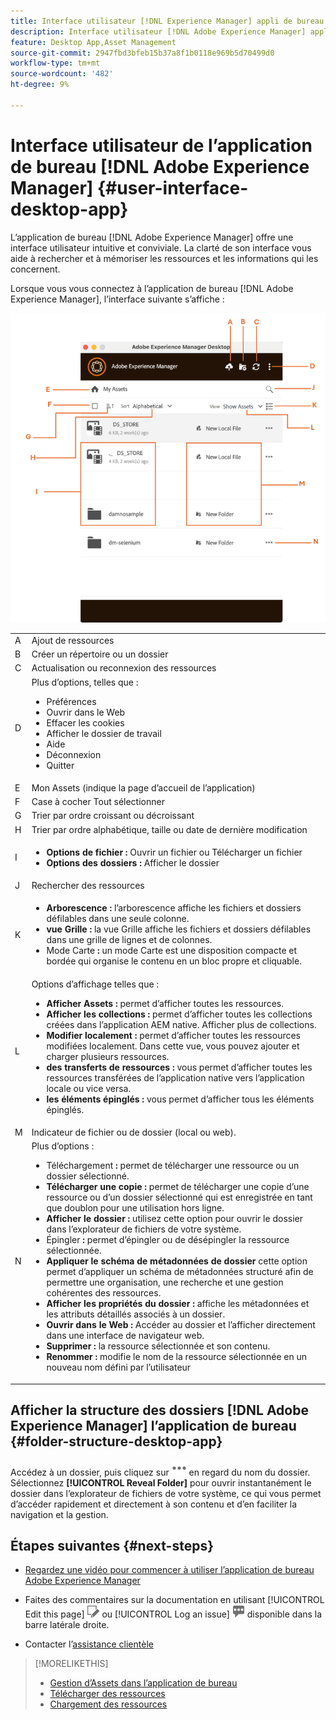 ```yaml
---
title: Interface utilisateur [!DNL Experience Manager] appli de bureau
description: Interface utilisateur [!DNL Adobe Experience Manager] appli de bureau.
feature: Desktop App,Asset Management
source-git-commit: 2947fbd3bfeb15b37a8f1b0118e969b5d70499d0
workflow-type: tm+mt
source-wordcount: '482'
ht-degree: 9%

---
```



# Interface utilisateur de l’application de bureau [!DNL Adobe Experience Manager] {#user-interface-desktop-app}

L’application de bureau [!DNL Adobe Experience Manager] offre une interface utilisateur intuitive et conviviale. La clarté de son interface vous aide à rechercher et à mémoriser les ressources et les informations qui les concernent.

Lorsque vous vous connectez à l’application de bureau [!DNL Adobe Experience Manager], l’interface suivante s’affiche :

![Interface utilisateur de l’application de bureau](assets/app-user-interface.png)

<table border="0">
    <tr>
        <td> A </td>
        <td> Ajout de ressources </td>
    </tr>
    <tr>
        <td> B </td>
        <td> Créer un répertoire ou un dossier </td>
    </tr>
    <tr>
        <td> C </td>
        <td> Actualisation ou reconnexion des ressources </td>
    </tr>
    <tr>
        <td> D </td>
        <td> Plus d’options, telles que :
            <ul>
                <li>Préférences</li>
                <li>Ouvrir dans le Web</li>
                <li>Effacer les cookies</li>
                <li>Afficher le dossier de travail</li>
                <li>Aide</li>
                <li>Déconnexion</li>
                <li>Quitter</li>
            </ul>
        </td>
    </tr>
    <tr>
        <td> E </td>
        <td> Mon Assets (indique la page d’accueil de l’application) </td>
    </tr>
    <tr>
        <td> F </td>
        <td> Case à cocher Tout sélectionner </td>
    </tr>
    <tr>
        <td> G </td>
        <td> Trier par ordre croissant ou décroissant </td>
    </tr>
    <tr>
        <td> H </td>
        <td> Trier par ordre alphabétique, taille ou date de dernière modification </td>
    </tr>
    <tr>
        <td> I </td>
        <td> 
        <ul>
            <li> <b>Options de fichier :</b> Ouvrir un fichier ou Télécharger un fichier </li> 
            <li> <b>Options des dossiers :</b> Afficher le dossier </li>
        </ul>
        </td>
    </tr>
    <tr>
        <td> J </td>
        <td> Rechercher des ressources </td>
    </tr>
    <tr>
        <td> K </td>
        <td> 
            <ul>
                <li> <b> Arborescence : </b> l’arborescence affiche les fichiers et dossiers défilables dans une seule colonne. </li> 
                <li> <b> vue Grille : </b> la vue Grille affiche les fichiers et dossiers défilables dans une grille de lignes et de colonnes. </li>
                <li> Mode Carte <b> : </b> un mode Carte est une disposition compacte et bordée qui organise le contenu en un bloc propre et cliquable. </li> 
            </ul>
        </td>
    </tr>
    <tr>
        <td> L </td>
        <td> Options d’affichage telles que : 
            <ul>
                <li><b> Afficher Assets :</b> permet d’afficher toutes les ressources. </li>
                <li><b> Afficher les collections :</b> permet d’afficher toutes les collections créées dans l’application AEM native. Afficher plus de collections. </li>
                <li><b> Modifier localement :</b> permet d’afficher toutes les ressources modifiées localement. Dans cette vue, vous pouvez ajouter et charger plusieurs ressources.</li>
                <li><b> des transferts de ressources :</b> vous permet d’afficher toutes les ressources transférées de l’application native vers l’application locale ou vice versa. </li>
                <li><b> les éléments épinglés :</b> vous permet d’afficher tous les éléments épinglés.</li>
            </ul>
        </td>
    </tr>
    <tr>
        <td> M </td>
        <td> Indicateur de fichier ou de dossier (local ou web). </td>
    </tr>
    <tr>
        <td> N </td>
        <td> Plus d’options : 
            <ul>
                <li>Téléchargement <b> : </b> permet de télécharger une ressource ou un dossier sélectionné. </li>
                <li><b> Télécharger une copie :</b> permet de télécharger une copie d’une ressource ou d’un dossier sélectionné qui est enregistrée en tant que doublon pour une utilisation hors ligne. </li>
                <li><b> Afficher le dossier :</b> utilisez cette option pour ouvrir le dossier dans l’explorateur de fichiers de votre système.</li>
                <li>Épingler <b> :</b> permet d’épingler ou de désépingler la ressource sélectionnée. </li>
                <li><b> Appliquer le schéma de métadonnées de dossier </b> cette option permet d’appliquer un schéma de métadonnées structuré afin de permettre une organisation, une recherche et une gestion cohérentes des ressources.</li>
                <li><b> Afficher les propriétés du dossier : </b> affiche les métadonnées et les attributs détaillés associés à un dossier. </li>
                <li><b> Ouvrir dans le Web : </b> Accéder au dossier et l’afficher directement dans une interface de navigateur web. </li>
                <li><b> Supprimer : </b> la ressource sélectionnée et son contenu. </li>
                <li><b> Renommer : </b> modifie le nom de la ressource sélectionnée en un nouveau nom défini par l’utilisateur </li>
            </ul>
        </td>
    </tr>
</table>

## Afficher la structure des dossiers [!DNL Adobe Experience Manager] l’application de bureau {#folder-structure-desktop-app}

Accédez à un dossier, puis cliquez sur ![icône Autres actions](assets/do-not-localize/more2_da2.png) en regard du nom du dossier. Sélectionnez **[!UICONTROL Reveal Folder]** pour ouvrir instantanément le dossier dans l’explorateur de fichiers de votre système, ce qui vous permet d’accéder rapidement et directement à son contenu et d’en faciliter la navigation et la gestion.


## Étapes suivantes {#next-steps}

* [Regardez une vidéo pour commencer à utiliser l’application de bureau Adobe Experience Manager](https://experienceleague.adobe.com/en/docs/experience-manager-learn/assets/creative-workflows/aem-desktop-app)

* Faites des commentaires sur la documentation en utilisant [!UICONTROL Edit this page] ![modifier la page](assets/do-not-localize/edit-page.png) ou [!UICONTROL Log an issue] ![créer un problème GitHub](assets/do-not-localize/github-issue.png) disponible dans la barre latérale droite.

* Contacter l’[assistance clientèle](https://experienceleague.adobe.com/fr?support-solution=General#support)

>[!MORELIKETHIS]
>
>* [Gestion d’Assets dans l’application de bureau](/help/using/assets-management-tasks.md)
>* [Télécharger des ressources](/help/using/download-assets.md)
>* [Chargement des ressources](/help/using/upload-assets.md)

